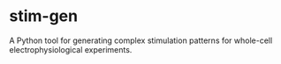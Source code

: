# stim-gen
A Python tool for generating complex stimulation patterns for whole-cell electrophysiological experiments.
